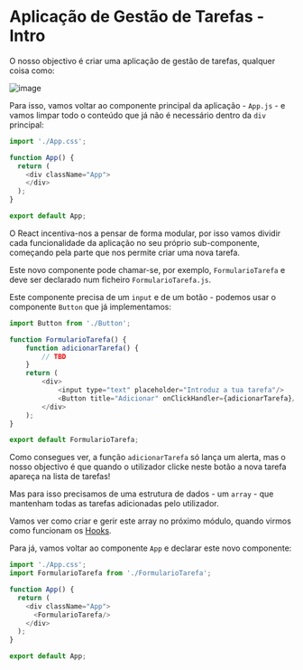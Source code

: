 # Aplicação de Gestão de Tarefas - Intro

O nosso objectivo é criar uma aplicação de gestão de tarefas, qualquer coisa como:

![image](https://user-images.githubusercontent.com/39055313/150697193-0c6b1e64-6665-4637-867c-56a9c42942aa.png)

Para isso, vamos voltar ao componente principal da aplicação - `App.js` - e vamos limpar todo o conteúdo que já não é necessário dentro da `div` principal:

```javascript
import './App.css';

function App() {
  return (
    <div className="App">
    </div>
  );
}

export default App;
```

O React incentiva-nos a pensar de forma modular, por isso vamos dividir cada funcionalidade da aplicação no seu próprio sub-componente, começando pela parte que nos permite criar uma nova tarefa.

Este novo componente pode chamar-se, por exemplo, `FormularioTarefa` e deve ser declarado num ficheiro `FormularioTarefa.js`.

Este componente precisa de um `input` e de um botão - podemos usar o componente `Button` que já implementamos:

```javascript
import Button from './Button';

function FormularioTarefa() {
    function adicionarTarefa() {
        // TBD        
    }
    return (
        <div>
            <input type="text" placeholder="Introduz a tua tarefa"/>
            <Button title="Adicionar" onClickHandler={adicionarTarefa}/>
        </div>        
    );
}

export default FormularioTarefa;
```

Como consegues ver, a função `adicionarTarefa` só lança um alerta, mas o nosso objectivo é que quando o utilizador clicke neste botão a nova tarefa apareça na lista de tarefas!

Mas para isso precisamos de uma estrutura de dados - um `array` - que mantenham todas as tarefas adicionadas pelo utilizador.

Vamos ver como criar e gerir este array no próximo módulo, quando virmos como funcionam os [Hooks](https://reactjs.org/docs/hooks-intro.html).

Para já, vamos voltar ao componente `App` e declarar este novo componente:

```javascript
import './App.css';
import FormularioTarefa from './FormularioTarefa';

function App() {
  return (
    <div className="App">
      <FormularioTarefa/>
    </div>
  );
}

export default App;
```
